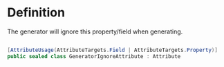 # Definition
The generator will ignore this property/field when generating.

```C#

[AttributeUsage(AttributeTargets.Field | AttributeTargets.Property)]
public sealed class GeneratorIgnoreAttribute : Attribute

```
